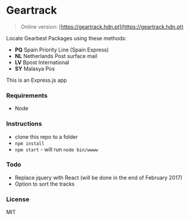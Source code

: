 # Geartrack

>Online version: [https://geartrack.hdn.pt](https://geartrack.hdn.pt)

Locate Gearbest Packages using these methods:
- **PQ** Spain Priority Line (Spain Express)
- **NL** Netherlands Post surface mail
- **LV** Bpost International
- **SY** Malasya Pos

This is an Express.js app

### Requirements
- Node

### Instructions
- clone this repo to a folder
- `npm install`
- `npm start` - will run `node bin/wwww`

### Todo
- Replace jquery with React (will be done in the end of February 2017)
- Option to sort the tracks

### License
MIT